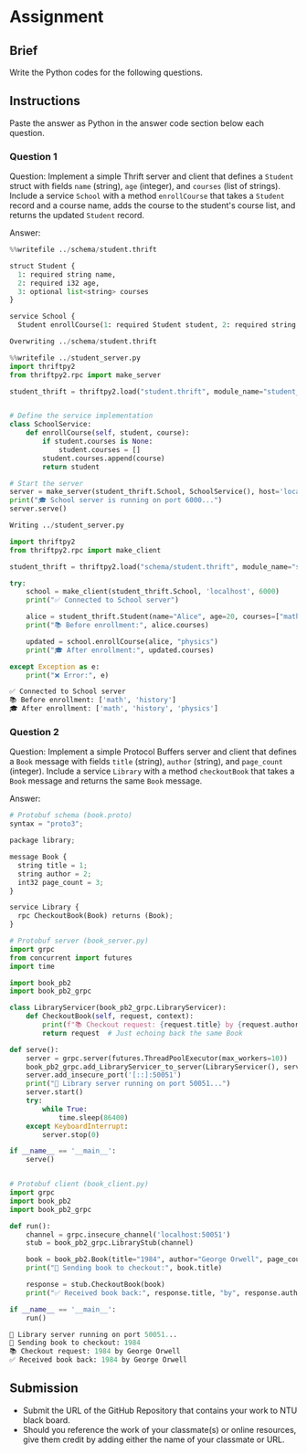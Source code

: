 # Assignment

## Brief

Write the Python codes for the following questions.

## Instructions

Paste the answer as Python in the answer code section below each question.

### Question 1

Question: Implement a simple Thrift server and client that defines a `Student` struct with fields `name` (string), `age` (integer), and `courses` (list of strings). Include a service `School` with a method `enrollCourse` that takes a `Student` record and a course name, adds the course to the student's course list, and returns the updated `Student` record.

Answer:

```python
%%writefile ../schema/student.thrift

struct Student {
  1: required string name,
  2: required i32 age,
  3: optional list<string> courses
}

service School {
  Student enrollCourse(1: required Student student, 2: required string course)

Overwriting ../schema/student.thrift

%%writefile ../student_server.py
import thriftpy2
from thriftpy2.rpc import make_server

student_thrift = thriftpy2.load("student.thrift", module_name="student_thrift")


# Define the service implementation
class SchoolService:
    def enrollCourse(self, student, course):
        if student.courses is None:
            student.courses = []
        student.courses.append(course)
        return student

# Start the server
server = make_server(student_thrift.School, SchoolService(), host='localhost', port=6000)
print("🎓 School server is running on port 6000...")
server.serve()

Writing ../student_server.py

import thriftpy2
from thriftpy2.rpc import make_client

student_thrift = thriftpy2.load("schema/student.thrift", module_name="student_thrift")

try:
    school = make_client(student_thrift.School, 'localhost', 6000)
    print("✅ Connected to School server")

    alice = student_thrift.Student(name="Alice", age=20, courses=["math", "history"])
    print("📚 Before enrollment:", alice.courses)

    updated = school.enrollCourse(alice, "physics")
    print("🎓 After enrollment:", updated.courses)

except Exception as e:
    print("❌ Error:", e)

✅ Connected to School server
📚 Before enrollment: ['math', 'history']
🎓 After enrollment: ['math', 'history', 'physics']

```

### Question 2

Question: Implement a simple Protocol Buffers server and client that defines a `Book` message with fields `title` (string), `author` (string), and `page_count` (integer). Include a service `Library` with a method `checkoutBook` that takes a `Book` message and returns the same `Book` message.

Answer:

```python
# Protobuf schema (book.proto)
syntax = "proto3";

package library;

message Book {
  string title = 1;
  string author = 2;
  int32 page_count = 3;
}

service Library {
  rpc CheckoutBook(Book) returns (Book);
}

# Protobuf server (book_server.py)
import grpc
from concurrent import futures
import time

import book_pb2
import book_pb2_grpc

class LibraryServicer(book_pb2_grpc.LibraryServicer):
    def CheckoutBook(self, request, context):
        print(f"📚 Checkout request: {request.title} by {request.author}")
        return request  # Just echoing back the same Book

def serve():
    server = grpc.server(futures.ThreadPoolExecutor(max_workers=10))
    book_pb2_grpc.add_LibraryServicer_to_server(LibraryServicer(), server)
    server.add_insecure_port('[::]:50051')
    print("📘 Library server running on port 50051...")
    server.start()
    try:
        while True:
            time.sleep(86400)
    except KeyboardInterrupt:
        server.stop(0)

if __name__ == '__main__':
    serve()


# Protobuf client (book_client.py)
import grpc
import book_pb2
import book_pb2_grpc

def run():
    channel = grpc.insecure_channel('localhost:50051')
    stub = book_pb2_grpc.LibraryStub(channel)

    book = book_pb2.Book(title="1984", author="George Orwell", page_count=328)
    print("📖 Sending book to checkout:", book.title)

    response = stub.CheckoutBook(book)
    print("✅ Received book back:", response.title, "by", response.author)

if __name__ == '__main__':
    run()

📘 Library server running on port 50051...
📖 Sending book to checkout: 1984
📚 Checkout request: 1984 by George Orwell
✅ Received book back: 1984 by George Orwell

```

## Submission

- Submit the URL of the GitHub Repository that contains your work to NTU black board.
- Should you reference the work of your classmate(s) or online resources, give them credit by adding either the name of your classmate or URL.
